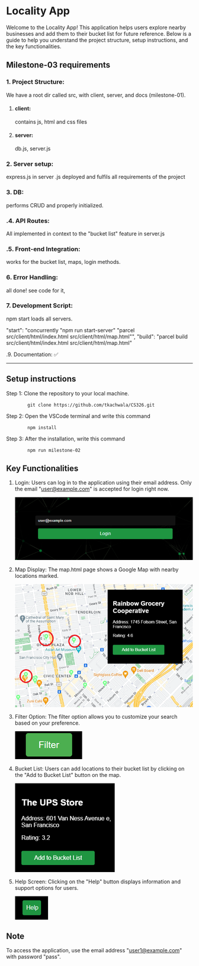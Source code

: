 # Locality App
Welcome to the Locality App! This application helps users explore nearby businesses and add them to their bucket list for future reference. Below is a guide to help you understand the project structure, setup instructions, and the key functionalities.

## Milestone-03 requirements

### 1. Project Structure:

We have a root dir called src, with client, server, and docs (milestone-01). 
1. #### client:
   contains js, html and css files
1. #### server:
   db.js, server.js


### 2. Server setup: 
express.js in server .js deployed and fulfils all requirements of the project


### 3. DB: 
performs CRUD and properly initialized.

### .4. API Routes:


All implemented in context to the "bucket list" feature in server.js

### .5. Front-end Integration:

works for the bucket list, maps, login methods.

### 6. Error Handling:
all done! see code for it,

### 7. Development Script: 
npm start loads all servers. 

"start": "concurrently \"npm run start-server\" \"parcel src/client/html/index.html src/client/html/map.html\"",
"build": "parcel build src/client/html/index.html src/client/html/map.html"

.9. Documentation: ✅

------------------------------

## Setup instructions
Step 1: Clone the repository to your local machine.

            git clone https://github.com/tkachwala/CS326.git

Step 2: Open the VSCode terminal and write this command

            npm install

Step 3: After the installation, write this command

            npm run milestone-02

## Key Functionalities
1. Login: Users can log in to the application using their email address. Only the email "user@example.com" is accepted for login right now.

   ![Login Page](images/Login-pic.png)

2. Map Display: The map.html page shows a Google Map with nearby locations marked.
   
   ![Map Display](images/map-display.png)

3. Filter Option: The filter option allows you to customize your search based on your preference.

   ![Filter Option](images\filter-button-pic.png)

4. Bucket List: Users can add locations to their bucket list by clicking on the "Add to Bucket List" button on the map.

   ![Bucket List Button](images/add-to-bucket-list-pic.png) 

5. Help Screen: Clicking on the "Help" button displays information and support options for users.

   ![Help Button](images/help-button-pic.png)

## Note
To access the application, use the email address "user1@example.com" with password "pass".



